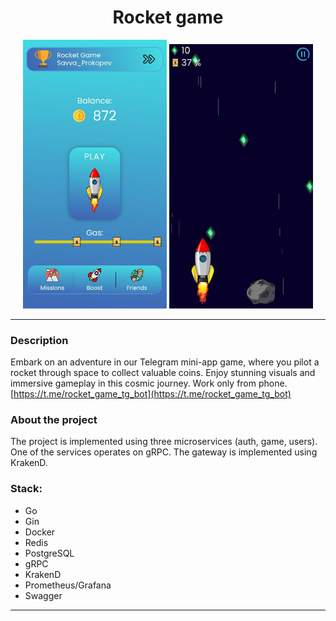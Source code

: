 # <center>Rocket game</center>

<p align="center">
  <img style="width:230px;" src="assets/rocket1.jpeg" />
  <img style="width:230px;" src="assets/rocket2.jpeg" /> 
</p>

---

### Description
Embark on an adventure in our Telegram mini-app game, where you pilot a rocket through space to collect valuable coins. Enjoy stunning visuals and immersive gameplay in this cosmic journey. Work only from phone.
[https://t.me/rocket_game_tg_bot](https://t.me/rocket_game_tg_bot) 

### About the project
The project is implemented using three microservices (auth, game, users). One of the services operates on gRPC. The gateway is implemented using KrakenD. 

### Stack:
- Go
- Gin
- Docker
- Redis
- PostgreSQL
- gRPC
- KrakenD
- Prometheus/Grafana
- Swagger
---

